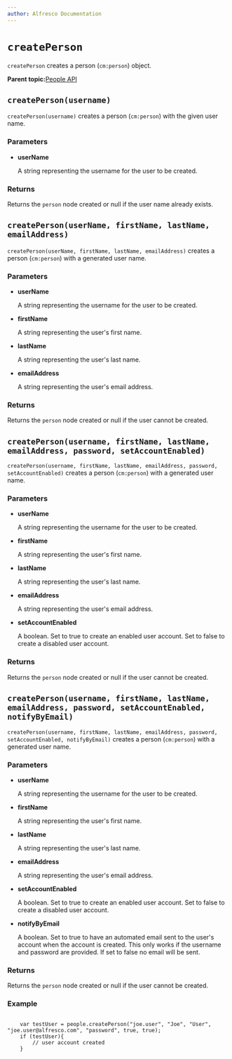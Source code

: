 ```yaml
---
author: Alfresco Documentation
---
```


# `createPerson`

`createPerson` creates a person \(`cm:person`\) object.

**Parent topic:**[People API](../references/API-JS-People.md)

## `createPerson(username)`

`createPerson(username)` creates a person \(`cm:person`\) with the given user name.

### Parameters

-   **userName**

    A string representing the username for the user to be created.


### Returns

Returns the `person` node created or null if the user name already exists.

## `createPerson(userName, firstName, lastName, emailAddress)`

`createPerson(userName, firstName, lastName, emailAddress)` creates a person \(`cm:person`\) with a generated user name.

### Parameters

-   **userName**

    A string representing the username for the user to be created.

-   **firstName**

    A string representing the user's first name.

-   **lastName**

    A string representing the user's last name.

-   **emailAddress**

    A string representing the user's email address.


### Returns

Returns the `person` node created or null if the user cannot be created.

## `createPerson(username, firstName, lastName, emailAddress, password, setAccountEnabled)`

`createPerson(username, firstName, lastName, emailAddress, password, setAccountEnabled)` creates a person \(`cm:person`\) with a generated user name.

### Parameters

-   **userName**

    A string representing the username for the user to be created.

-   **firstName**

    A string representing the user's first name.

-   **lastName**

    A string representing the user's last name.

-   **emailAddress**

    A string representing the user's email address.

-   **setAccountEnabled**

    A boolean. Set to true to create an enabled user account. Set to false to create a disabled user account.


### Returns

Returns the `person` node created or null if the user cannot be created.

## `createPerson(username, firstName, lastName, emailAddress, password, setAccountEnabled, notifyByEmail)`

`createPerson(username, firstName, lastName, emailAddress, password, setAccountEnabled, notifyByEmail)` creates a person \(`cm:person`\) with a generated user name.

### Parameters

-   **userName**

    A string representing the username for the user to be created.

-   **firstName**

    A string representing the user's first name.

-   **lastName**

    A string representing the user's last name.

-   **emailAddress**

    A string representing the user's email address.

-   **setAccountEnabled**

    A boolean. Set to true to create an enabled user account. Set to false to create a disabled user account.

-   **notifyByEmail**

    A boolean. Set to true to have an automated email sent to the user's account when the account is created. This only works if the username and password are provided. If set to false no email will be sent.


### Returns

Returns the `person` node created or null if the user cannot be created.

### Example

```

    var testUser = people.createPerson("joe.user", "Joe", "User", "joe.user@alfresco.com", "password", true, true);
    if (testUser){
        // user account created
    }          
        
```

